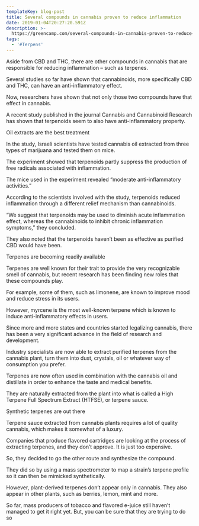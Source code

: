 ```yaml
---
templateKey: blog-post
title: Several compounds in cannabis proven to reduce inflammation
date: 2019-01-04T20:27:20.591Z
description: >-
  https://greencamp.com/several-compounds-in-cannabis-proven-to-reduce-inflammation/
tags:
  - '#Terpens'
---
```

Aside from CBD and THC, there are other compounds in cannabis that are responsible for reducing inflammation – such as terpenes.



Several studies so far have shown that cannabinoids, more specifically CBD and THC, can have an anti-inflammatory effect.



Now, researchers have shown that not only those two compounds have that effect in cannabis.



A recent study published in the journal Cannabis and Cannabinoid Research has shown that terpenoids seem to also have anti-inflammatory property.



Oil extracts are the best treatment

In the study, Israeli scientists have tested cannabis oil extracted from three types of marijuana and tested them on mice.



The experiment showed that terpenoids partly suppress the production of free radicals associated with inflammation.



The mice used in the experiment revealed “moderate anti-inflammatory activities.”



According to the scientists involved with the study, terpenoids reduced inflammation through a different relief mechanism than cannabinoids.



“We suggest that terpenoids may be used to diminish acute inflammation effect, whereas the cannabinoids to inhibit chronic inflammation symptoms,” they concluded.



They also noted that the terpenoids haven’t been as effective as purified CBD would have been.



Terpenes are becoming readily available

Terpenes are well known for their trait to provide the very recognizable smell of cannabis, but recent research has been finding new roles that these compounds play.



For example, some of them, such as limonene, are known to improve mood and reduce stress in its users.



However, myrcene is the most well-known terpene which is known to induce anti-inflammatory effects in users.



Since more and more states and countries started legalizing cannabis, there has been a very significant advance in the field of research and development.



Industry specialists are now able to extract purified terpenes from the cannabis plant, turn them into dust, crystals, oil or whatever way of consumption you prefer.



Terpenes are now often used in combination with the cannabis oil and distillate in order to enhance the taste and medical benefits.



They are naturally extracted from the plant into what is called a High Terpene Full Spectrum Extract (HTFSE), or terpene sauce.



Synthetic terpenes are out there

Terpene sauce extracted from cannabis plants requires a lot of quality cannabis, which makes it somewhat of a luxury.



Companies that produce flavored cartridges are looking at the process of extracting terpenes, and they don’t approve. It is just too expensive.



So, they decided to go the other route and synthesize the compound.



They did so by using a mass spectrometer to map a strain’s terpene profile so it can then be mimicked synthetically.



However, plant-derived terpenes don’t appear only in cannabis. They also appear in other plants, such as berries, lemon, mint and more.



So far, mass producers of tobacco and flavored e-juice still haven’t managed to get it right yet. But, you can be sure that they are trying to do so
